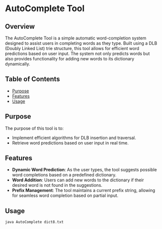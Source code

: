 # AutoComplete Tool

## Overview

The AutoComplete Tool is a simple automatic word-completion system designed to assist users in completing words as they type. Built using a DLB (Doubly Linked List) trie structure, this tool allows for efficient word predictions based on user input. The system not only predicts words but also provides functionality for adding new words to its dictionary dynamically.

## Table of Contents

- [Purpose](#purpose)
- [Features](#features)
- [Usage](#usage)

## Purpose

The purpose of this tool is to:
- Implement efficient algorithms for DLB insertion and traversal.
- Retrieve word predictions based on user input in real time.
  
## Features

- **Dynamic Word Prediction**: As the user types, the tool suggests possible word completions based on a predefined dictionary.
- **Word Addition**: Users can add new words to the dictionary if their desired word is not found in the suggestions.
- **Prefix Management**: The tool maintains a current prefix string, allowing for seamless word completion based on partial input.

## Usage
```
java AutoComplete dict8.txt
```



